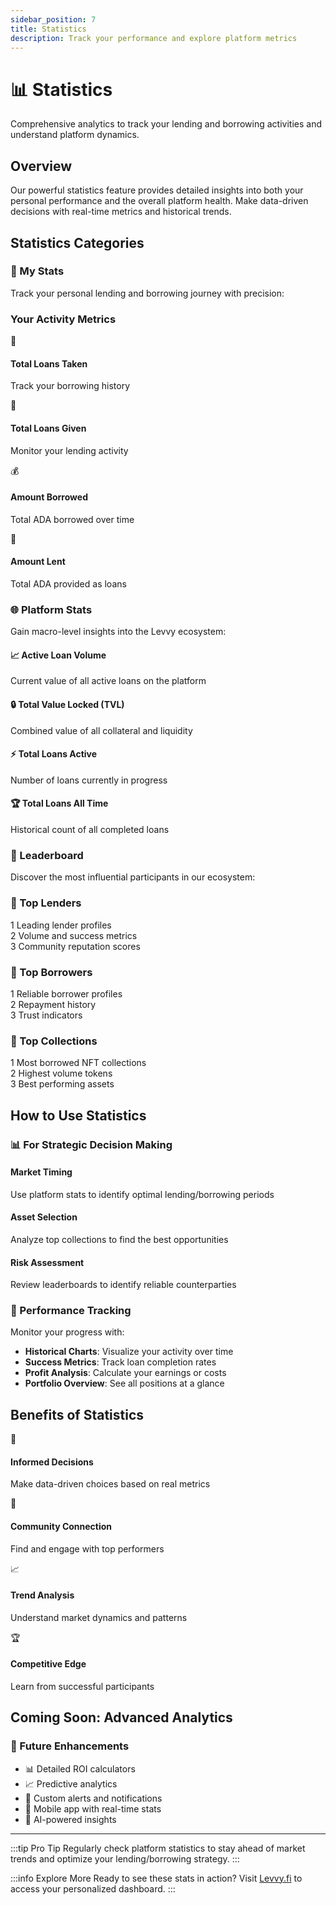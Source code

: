 ```yaml
---
sidebar_position: 7
title: Statistics
description: Track your performance and explore platform metrics
---
```


# 📊 Statistics

Comprehensive analytics to track your lending and borrowing activities and understand platform dynamics.

## Overview

Our powerful statistics feature provides detailed insights into both your personal performance and the overall platform health. Make data-driven decisions with real-time metrics and historical trends.

## Statistics Categories

### 👤 My Stats

Track your personal lending and borrowing journey with precision:

<div className="stats-dashboard">
  <div className="stat-category personal">
    <h3>Your Activity Metrics</h3>
    <div className="metric-grid">
      <div className="metric-card">
        <div className="metric-icon">💸</div>
        <h4>Total Loans Taken</h4>
        <p>Track your borrowing history</p>
      </div>
      <div className="metric-card">
        <div className="metric-icon">🏦</div>
        <h4>Total Loans Given</h4>
        <p>Monitor your lending activity</p>
      </div>
      <div className="metric-card">
        <div className="metric-icon">💰</div>
        <h4>Amount Borrowed</h4>
        <p>Total ADA borrowed over time</p>
      </div>
      <div className="metric-card">
        <div className="metric-icon">💎</div>
        <h4>Amount Lent</h4>
        <p>Total ADA provided as loans</p>
      </div>
    </div>
  </div>
</div>

### 🌐 Platform Stats

Gain macro-level insights into the Levvy ecosystem:

<div className="platform-stats">
  <div className="platform-metric">
    <h4>📈 Active Loan Volume</h4>
    <p>Current value of all active loans on the platform</p>
    <div className="metric-bar active-volume"></div>
  </div>
  
  <div className="platform-metric">
    <h4>🔒 Total Value Locked (TVL)</h4>
    <p>Combined value of all collateral and liquidity</p>
    <div className="metric-bar tvl"></div>
  </div>
  
  <div className="platform-metric">
    <h4>⚡ Total Loans Active</h4>
    <p>Number of loans currently in progress</p>
    <div className="metric-bar active-loans"></div>
  </div>
  
  <div className="platform-metric">
    <h4>🏆 Total Loans All Time</h4>
    <p>Historical count of all completed loans</p>
    <div className="metric-bar total-loans"></div>
  </div>
</div>

### 🏅 Leaderboard

Discover the most influential participants in our ecosystem:

<div className="leaderboard-section">
  <div className="leaderboard-category">
    <h3>🥇 Top Lenders</h3>
    <div className="leaderboard-list">
      <div className="leaderboard-item">
        <span className="rank">1</span>
        <span className="participant">Leading lender profiles</span>
      </div>
      <div className="leaderboard-item">
        <span className="rank">2</span>
        <span className="participant">Volume and success metrics</span>
      </div>
      <div className="leaderboard-item">
        <span className="rank">3</span>
        <span className="participant">Community reputation scores</span>
      </div>
    </div>
  </div>
  
  <div className="leaderboard-category">
    <h3>🥈 Top Borrowers</h3>
    <div className="leaderboard-list">
      <div className="leaderboard-item">
        <span className="rank">1</span>
        <span className="participant">Reliable borrower profiles</span>
      </div>
      <div className="leaderboard-item">
        <span className="rank">2</span>
        <span className="participant">Repayment history</span>
      </div>
      <div className="leaderboard-item">
        <span className="rank">3</span>
        <span className="participant">Trust indicators</span>
      </div>
    </div>
  </div>
  
  <div className="leaderboard-category">
    <h3>🥉 Top Collections</h3>
    <div className="leaderboard-list">
      <div className="leaderboard-item">
        <span className="rank">1</span>
        <span className="participant">Most borrowed NFT collections</span>
      </div>
      <div className="leaderboard-item">
        <span className="rank">2</span>
        <span className="participant">Highest volume tokens</span>
      </div>
      <div className="leaderboard-item">
        <span className="rank">3</span>
        <span className="participant">Best performing assets</span>
      </div>
    </div>
  </div>
</div>

## How to Use Statistics

### 📊 For Strategic Decision Making

<div className="strategy-cards">
  <div className="strategy-card">
    <h4>Market Timing</h4>
    <p>Use platform stats to identify optimal lending/borrowing periods</p>
  </div>
  <div className="strategy-card">
    <h4>Asset Selection</h4>
    <p>Analyze top collections to find the best opportunities</p>
  </div>
  <div className="strategy-card">
    <h4>Risk Assessment</h4>
    <p>Review leaderboards to identify reliable counterparties</p>
  </div>
</div>

### 🎯 Performance Tracking

Monitor your progress with:
- **Historical Charts**: Visualize your activity over time
- **Success Metrics**: Track loan completion rates
- **Profit Analysis**: Calculate your earnings or costs
- **Portfolio Overview**: See all positions at a glance

## Benefits of Statistics

<div className="benefits-showcase">
  <div className="benefit-item">
    <div className="benefit-icon">🧠</div>
    <h4>Informed Decisions</h4>
    <p>Make data-driven choices based on real metrics</p>
  </div>
  
  <div className="benefit-item">
    <div className="benefit-icon">🤝</div>
    <h4>Community Connection</h4>
    <p>Find and engage with top performers</p>
  </div>
  
  <div className="benefit-item">
    <div className="benefit-icon">📈</div>
    <h4>Trend Analysis</h4>
    <p>Understand market dynamics and patterns</p>
  </div>
  
  <div className="benefit-item">
    <div className="benefit-icon">🏆</div>
    <h4>Competitive Edge</h4>
    <p>Learn from successful participants</p>
  </div>
</div>

## Coming Soon: Advanced Analytics

<div className="coming-soon">
  <h3>🚀 Future Enhancements</h3>
  <ul>
    <li>📊 Detailed ROI calculators</li>
    <li>📈 Predictive analytics</li>
    <li>🔔 Custom alerts and notifications</li>
    <li>📱 Mobile app with real-time stats</li>
    <li>🤖 AI-powered insights</li>
  </ul>
</div>

---

:::tip Pro Tip
Regularly check platform statistics to stay ahead of market trends and optimize your lending/borrowing strategy.
:::

:::info Explore More
Ready to see these stats in action? Visit [Levvy.fi](https://levvy.fi) to access your personalized dashboard.
:::